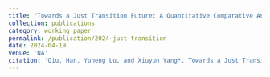 ```yaml
---
title: "Towards a Just Transition Future: A Quantitative Comparative Analysis of 30 Sub-national Governments in China (2010-2020)"
collection: publications
category: working paper
permalink: /publication/2024-just-transition
date: 2024-04-19
venue: 'NA'
citation: 'Qiu, Han, Yuheng Lu, and Xiuyun Yang*. Towards a Just Transition Future: A Quantitative Comparative Analysis of 30 Sub-national Governments in China (2010-2020).'
---
```

